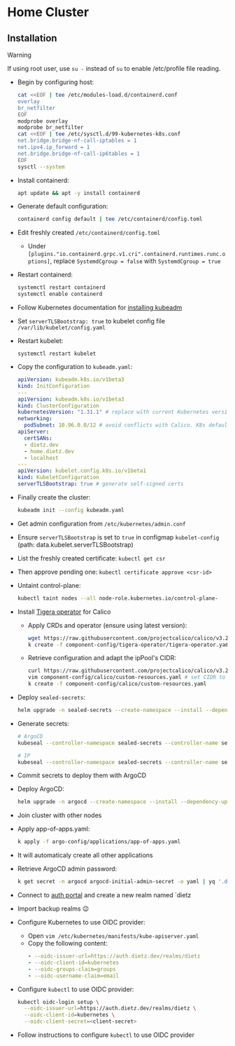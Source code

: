 # Home Cluster

## Installation

> [!WARNING]
> If using root user, use `su -` instead of `su` to enable /etc/profile file reading.
- Begin by configuring host:
  ```sh
  cat <<EOF | tee /etc/modules-load.d/containerd.conf 
  overlay 
  br_netfilter
  EOF
  modprobe overlay 
  modprobe br_netfilter
  cat <<EOF | tee /etc/sysctl.d/99-kubernetes-k8s.conf
  net.bridge.bridge-nf-call-iptables = 1
  net.ipv4.ip_forward = 1 
  net.bridge.bridge-nf-call-ip6tables = 1 
  EOF
  sysctl --system
  ```
- Install containerd:
  ```sh
  apt update && apt -y install containerd
  ```
- Generate default configuration:
  ```sh
  containerd config default | tee /etc/containerd/config.toml
  ```
- Edit freshly created `/etc/containerd/config.toml`
  - Under `[plugins."io.containerd.grpc.v1.cri".containerd.runtimes.runc.options]`, replace `SystemdCgroup = false` with `SystemdCgroup = true`
- Restart containerd:
  ```sh
  systemctl restart containerd
  systemctl enable containerd
  ```

- Follow Kubernetes documentation for [installing kubeadm](https://kubernetes.io/docs/setup/production-environment/tools/kubeadm/install-kubeadm/)
- Set `serverTLSBootstrap: true` to kubelet config file `/var/lib/kubelet/config.yaml`
- Restart kubelet:
  ```
  systemctl restart kubelet
  ```
- Copy the configuration to `kubeadm.yaml`:
  ```yaml
  apiVersion: kubeadm.k8s.io/v1beta3
  kind: InitConfiguration
  ---
  apiVersion: kubeadm.k8s.io/v1beta3
  kind: ClusterConfiguration
  kubernetesVersion: "1.31.1" # replace with current Kubernetes version
  networking:
    podSubnet: 10.96.0.0/12 # avoid conflicts with Calico. K8s default: 10.96.0.0/12. Calico default: 192.168.0.0/16
  apiServer:
    certSANs:
    - dietz.dev
    - home.dietz.dev
    - localhost
  ---
  apiVersion: kubelet.config.k8s.io/v1beta1
  kind: KubeletConfiguration
  serverTLSBootstrap: true # generate self-signed certs
  ```
- Finally create the cluster:
  ```sh
  kubeadm init --config kubeadm.yaml
  ```
- Get admin configuration from `/etc/kubernetes/admin.conf`
- Ensure `serverTLSBootstrap` is set to `true` in configmap `kubelet-config` (path: data.kubelet.serverTLSBootstrap)
- List the freshly created certificate: `kubectl get csr`
- Then approve pending one: `kubectl certificate approve <csr-id>`
- Untaint control-plane:
  ```sh
  kubectl taint nodes --all node-role.kubernetes.io/control-plane-
  ```
- Install [Tigera operator](https://docs.tigera.io/calico/latest/getting-started/kubernetes/quickstart) for Calico
  - Apply CRDs and operator (ensure using latest version):
    ```sh
    wget https://raw.githubusercontent.com/projectcalico/calico/v3.29.2/manifests/tigera-operator.yaml > component-config/tigera-operator/tigera-operator.yaml
    k create -f component-config/tigera-operator/tigera-operator.yaml
    ```
  - Retrieve configuration and adapt the ipPool's CIDR:
    ```sh
    curl https://raw.githubusercontent.com/projectcalico/calico/v3.29.2/manifests/custom-resources.yaml > component-config/calico/custom-resources.yaml
    vim component-config/calico/custom-resources.yaml # set CIDR to the same of kubeadm.yaml file: 10.96.0.0/12
    k create -f component-config/calico/custom-resources.yaml
    ```
- Deploy `sealed-secrets`:
  ```sh
  helm upgrade -n sealed-secrets --create-namespace --install --dependency-update sealed-secrets component-config/sealed-secrets -f component-config/sealed-secrets/values.yaml
  ```
- Generate secrets:
  ```sh
  # ArgoCD
  kubeseal --controller-namespace sealed-secrets --controller-name sealed-secrets -o yaml -n argocd < component-config/argocd/my_secret.yaml > component-config/argocd/templates/github.yaml

  # IP
  kubeseal --controller-namespace sealed-secrets --controller-name sealed-secrets -o yaml -n kube-system < component-config/ip/my_secret.yaml > component-config/ip/cloudflare-api-key.yaml
  ```
- Commit secrets to deploy them with ArgoCD
- Deploy ArgoCD:
  ```sh
  helm upgrade -n argocd --create-namespace --install --dependency-update argocd . -f values.yaml
  ```
- Join cluster with other nodes
- Apply app-of-apps.yaml:
  ```sh
  k apply -f argo-config/applications/app-of-apps.yaml
  ```
- It will automaticaly create all other applications
- Retrieve ArgoCD admin password:
  ```sh
  k get secret -n argocd argocd-initial-admin-secret -o yaml | yq '.data.password' | base64 -d
  ```
- Connect to [auth portal](https://auth.dietz.dev) and create a new realm named `dietz
- Import backup realms 😉
- Configure Kubernetes to use OIDC provider:
  - Open `vim /etc/kubernetes/manifests/kube-apiserver.yaml`
  - Copy the following content:
    ```yaml
    - --oidc-issuer-url=https://auth.dietz.dev/realms/dietz
    - --oidc-client-id=kubernetes
    - --oidc-groups-claim=groups
    - --oidc-username-claim=email
    ```
- Configure `kubectl` to use OIDC provider:
  ```sh
  kubectl oidc-login setup \
    --oidc-issuer-url=https://auth.dietz.dev/realms/dietz \
    --oidc-client-id=kubernetes \
    --oidc-client-secret=<client-secret>
  ```
- Follow instructions to configure `kubectl` to use OIDC provider
